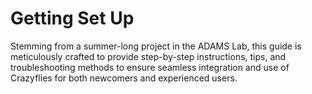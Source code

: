 # Getting Set Up
Stemming from a summer-long project in the ADAMS Lab, this guide is meticulously crafted to provide step-by-step instructions, tips, and troubleshooting methods to ensure seamless integration and use of Crazyflies for both newcomers and experienced users.
